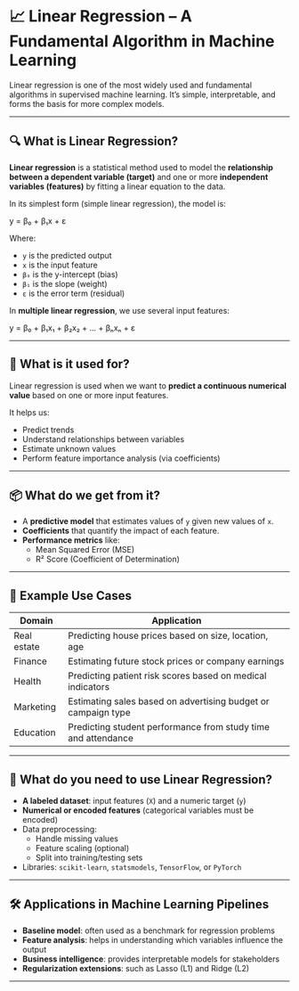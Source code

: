# 📈 Linear Regression – A Fundamental Algorithm in Machine Learning

Linear regression is one of the most widely used and fundamental algorithms in supervised machine learning. It’s simple, interpretable, and forms the basis for more complex models.

---

## 🔍 What is Linear Regression?

**Linear regression** is a statistical method used to model the **relationship between a dependent variable (target)** and one or more **independent variables (features)** by fitting a linear equation to the data.

In its simplest form (simple linear regression), the model is:

y = β₀ + β₁x + ε


Where:
- `y` is the predicted output
- `x` is the input feature
- `β₀` is the y-intercept (bias)
- `β₁` is the slope (weight)
- `ε` is the error term (residual)

In **multiple linear regression**, we use several input features:

y = β₀ + β₁x₁ + β₂x₂ + ... + βₙxₙ + ε


---

## 🎯 What is it used for?

Linear regression is used when we want to **predict a continuous numerical value** based on one or more input features.

It helps us:
- Predict trends
- Understand relationships between variables
- Estimate unknown values
- Perform feature importance analysis (via coefficients)

---

## 📦 What do we get from it?

- A **predictive model** that estimates values of `y` given new values of `x`.
- **Coefficients** that quantify the impact of each feature.
- **Performance metrics** like:
  - Mean Squared Error (MSE)
  - R² Score (Coefficient of Determination)

---

## 📌 Example Use Cases

| Domain          | Application                                                  |
|-----------------|--------------------------------------------------------------|
| Real estate     | Predicting house prices based on size, location, age         |
| Finance         | Estimating future stock prices or company earnings           |
| Health          | Predicting patient risk scores based on medical indicators   |
| Marketing       | Estimating sales based on advertising budget or campaign type|
| Education       | Predicting student performance from study time and attendance|

---

## 🧰 What do you need to use Linear Regression?

- **A labeled dataset**: input features (`X`) and a numeric target (`y`)
- **Numerical or encoded features** (categorical variables must be encoded)
- Data preprocessing:
  - Handle missing values
  - Feature scaling (optional)
  - Split into training/testing sets
- Libraries: `scikit-learn`, `statsmodels`, `TensorFlow`, or `PyTorch`

---

## 🛠️ Applications in Machine Learning Pipelines

- **Baseline model**: often used as a benchmark for regression problems
- **Feature analysis**: helps in understanding which variables influence the output
- **Business intelligence**: provides interpretable models for stakeholders
- **Regularization extensions**: such as Lasso (L1) and Ridge (L2)

---

